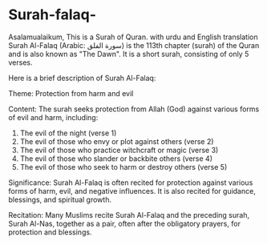 # Surah-falaq-
Asalamualaikum, 
This is a Surah of Quran.
with urdu and English translation
Surah Al-Falaq (Arabic: سورة الفلق) is the 113th chapter (surah) of the Quran and is also known as "The Dawn". It is a short surah, consisting of only 5 verses.

Here is a brief description of Surah Al-Falaq:

Theme: Protection from harm and evil

Content: The surah seeks protection from Allah (God) against various forms of evil and harm, including:

1. The evil of the night (verse 1)
2. The evil of those who envy or plot against others (verse 2)
3. The evil of those who practice witchcraft or magic (verse 3)
4. The evil of those who slander or backbite others (verse 4)
5. The evil of those who seek to harm or destroy others (verse 5)

Significance: Surah Al-Falaq is often recited for protection against various forms of harm, evil, and negative influences. It is also recited for guidance, blessings, and spiritual growth.

Recitation: Many Muslims recite Surah Al-Falaq and the preceding surah, Surah Al-Nas, together as a pair, often after the obligatory prayers, for protection and blessings.

